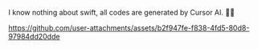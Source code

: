 I know nothing about swift, all codes are generated by Cursor AI. 🧙‍♂️

https://github.com/user-attachments/assets/b2f947fe-f838-4fd5-80d8-97984dd20dde
